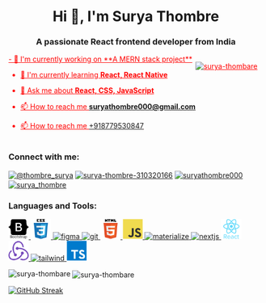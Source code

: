 <h1 align="center">Hi 👋, I'm Surya Thombre</h1>
<h3 align="center">A passionate React frontend developer from India</h3>

<div style="color: red; text-decoration: underline; display: flex; flex-direction: row;">
<div>
- 🔭 I'm currently working on **A MERN stack project**

- 🌱 I'm currently learning **React, React Native**

- 💬 Ask me about **React, CSS, JavaScript**

- 📫 How to reach me **suryathombre000@gmail.com**
  
- 📫 How to reach me <a href='tel:+918779530847'>+918779530847</a>
</div>
<p align="left"> <img src="https://komarev.com/ghpvc/?username=surya-thombare&label=Profile%20views&color=0e75b6&style=flat" alt="surya-thombare" /> </p>
</div>



<h3 align="left">Connect with me:</h3>
<p align="left">
<a href="https://twitter.com/@thombre_surya" target="blank"><img align="center" src="https://raw.githubusercontent.com/rahuldkjain/github-profile-readme-generator/master/src/images/icons/Social/twitter.svg" alt="@thombre_surya" height="30" width="40" /></a>
<a href="https://linkedin.com/in/surya-thombre-310320166" target="blank"><img align="center" src="https://raw.githubusercontent.com/rahuldkjain/github-profile-readme-generator/master/src/images/icons/Social/linked-in-alt.svg" alt="surya-thombre-310320166" height="30" width="40" /></a>
<a href="https://codesandbox.com/suryathombre000" target="blank"><img align="center" src="https://raw.githubusercontent.com/rahuldkjain/github-profile-readme-generator/master/src/images/icons/Social/codesandbox.svg" alt="suryathombre000" height="30" width="40" /></a>
<a href="https://instagram.com/surya_thombre" target="blank"><img align="center" src="https://raw.githubusercontent.com/rahuldkjain/github-profile-readme-generator/master/src/images/icons/Social/instagram.svg" alt="surya_thombre" height="30" width="40" /></a>
</p>

<h3 align="left">Languages and Tools:</h3>
<p align="left"> <a href="https://getbootstrap.com" target="_blank" rel="noreferrer"> <img src="https://raw.githubusercontent.com/devicons/devicon/master/icons/bootstrap/bootstrap-plain-wordmark.svg" alt="bootstrap" width="40" height="40"/> </a> <a href="https://www.w3schools.com/css/" target="_blank" rel="noreferrer"> <img src="https://raw.githubusercontent.com/devicons/devicon/master/icons/css3/css3-original-wordmark.svg" alt="css3" width="40" height="40"/> </a> <a href="https://www.figma.com/" target="_blank" rel="noreferrer"> <img src="https://www.vectorlogo.zone/logos/figma/figma-icon.svg" alt="figma" width="40" height="40"/> </a> <a href="https://git-scm.com/" target="_blank" rel="noreferrer"> <img src="https://www.vectorlogo.zone/logos/git-scm/git-scm-icon.svg" alt="git" width="40" height="40"/> </a> <a href="https://www.w3.org/html/" target="_blank" rel="noreferrer"> <img src="https://raw.githubusercontent.com/devicons/devicon/master/icons/html5/html5-original-wordmark.svg" alt="html5" width="40" height="40"/> </a> <a href="https://developer.mozilla.org/en-US/docs/Web/JavaScript" target="_blank" rel="noreferrer"> <img src="https://raw.githubusercontent.com/devicons/devicon/master/icons/javascript/javascript-original.svg" alt="javascript" width="40" height="40"/> </a> <a href="https://materializecss.com/" target="_blank" rel="noreferrer"> <img src="https://raw.githubusercontent.com/prplx/svg-logos/5585531d45d294869c4eaab4d7cf2e9c167710a9/svg/materialize.svg" alt="materialize" width="40" height="40"/> </a> <a href="https://nextjs.org/" target="_blank" rel="noreferrer"> <img src="https://cdn.worldvectorlogo.com/logos/nextjs-2.svg" alt="nextjs" width="40" height="40"/> </a> <a href="https://reactjs.org/" target="_blank" rel="noreferrer"> <img src="https://raw.githubusercontent.com/devicons/devicon/master/icons/react/react-original-wordmark.svg" alt="react" width="40" height="40"/> </a> <a href="https://redux.js.org" target="_blank" rel="noreferrer"> <img src="https://raw.githubusercontent.com/devicons/devicon/master/icons/redux/redux-original.svg" alt="redux" width="40" height="40"/> </a> <a href="https://tailwindcss.com/" target="_blank" rel="noreferrer"> <img src="https://www.vectorlogo.zone/logos/tailwindcss/tailwindcss-icon.svg" alt="tailwind" width="40" height="40"/> </a> <a href="https://www.typescriptlang.org/" target="_blank" rel="noreferrer"> <img src="https://raw.githubusercontent.com/devicons/devicon/master/icons/typescript/typescript-original.svg" alt="typescript" width="40" height="40"/> </a> </p>

<p><img align="left" src="https://github-readme-stats.vercel.app/api/top-langs?username=surya-thombare&theme=dark&show_icons=true&locale=en&layout=compact" alt="surya-thombare" /></p>

<p>&nbsp;<img align="center" src="https://github-readme-stats.vercel.app/api?username=surya-thombare&theme=dark&show_icons=true&locale=en" alt="surya-thombare" /></p>

[![GitHub Streak](https://streak-stats.demolab.com?user=Surya-Thombare&theme=dark&hide_border=true&card_width=300&hide_total_contributions=true)](https://git.io/streak-stats)

